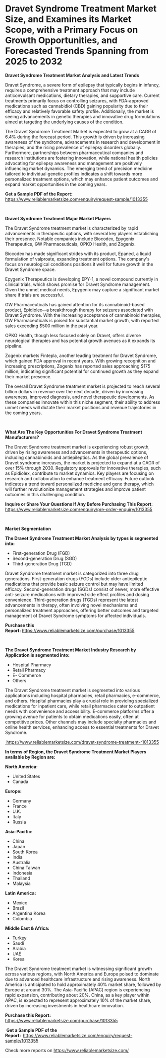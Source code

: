 <p><h1>Dravet Syndrome Treatment Market Size, and Examines its Market Scope, with a Primary Focus on Growth Opportunities, and Forecasted Trends Spanning from 2025 to 2032</h1></p><p><strong>Dravet Syndrome Treatment Market Analysis and Latest Trends</strong></p>
<p><p>Dravet Syndrome, a severe form of epilepsy that typically begins in infancy, requires a comprehensive treatment approach that may include anticonvulsant medications, dietary therapies, and supportive care. Current treatments primarily focus on controlling seizures, with FDA-approved medications such as cannabidiol (CBD) gaining popularity due to their efficacy and relatively favorable safety profile. Additionally, the market is seeing advancements in genetic therapies and innovative drug formulations aimed at targeting the underlying causes of the condition.</p><p>The Dravet Syndrome Treatment Market is expected to grow at a CAGR of 6.4% during the forecast period. This growth is driven by increasing awareness of the syndrome, advancements in research and development in therapies, and the rising prevalence of epilepsy disorders globally. Furthermore, partnerships between pharmaceutical companies and research institutions are fostering innovation, while national health policies advocating for epilepsy awareness and management are positively influencing market dynamics. The emerging trend of precision medicine tailored to individual genetic profiles indicates a shift towards more personalized treatment options, which may enhance patient outcomes and expand market opportunities in the coming years.</p></p>
<p><strong>Get a Sample PDF of the Report:&nbsp;</strong> <a href="https://www.reliablemarketsize.com/enquiry/request-sample/1013355?utm_campaign=2640&utm_medium=2&utm_source=Github&utm_content=ia&utm_term=07032025&utm_id=dravet-syndrome-treatment">https://www.reliablemarketsize.com/enquiry/request-sample/1013355</a></p>
<p>&nbsp;</p>
<p><strong>Dravet Syndrome Treatment Major Market Players</strong></p>
<p><p>The Dravet Syndrome treatment market is characterized by rapid advancements in therapeutic options, with several key players establishing their presence. Notable companies include Biocodex, Epygenix Therapeutics, GW Pharmaceuticals, OPKO Health, and Zogenix.</p><p>Biocodex has made significant strides with its product, Epaned, a liquid formulation of valproate, expanding treatment options. The company's focus on neurological conditions positions it well for future growth in the Dravet Syndrome space. </p><p>Epygenix Therapeutics is developing EPY-1, a novel compound currently in clinical trials, which shows promise for Dravet Syndrome management. Given the unmet medical needs, Epygenix may capture a significant market share if trials are successful. </p><p>GW Pharmaceuticals has gained attention for its cannabinoid-based product, Epidiolex—a breakthrough therapy for seizures associated with Dravet Syndrome. With the increasing acceptance of cannabinoid therapies, GW Pharmaceuticals is poised for substantial market growth, with reported sales exceeding $500 million in the past year.</p><p>OPKO Health, though less focused solely on Dravet, offers diverse neurological therapies and has potential growth avenues as it expands its pipeline. </p><p>Zogenix markets Fintepla, another leading treatment for Dravet Syndrome, which gained FDA approval in recent years. With growing recognition and increasing prescriptions, Zogenix has reported sales approaching $175 million, indicating significant potential for continued growth as they expand their market presence.</p><p>The overall Dravet Syndrome treatment market is projected to reach several billion dollars in revenue over the next decade, driven by increasing awareness, improved diagnosis, and novel therapeutic developments. As these companies innovate within this niche segment, their ability to address unmet needs will dictate their market positions and revenue trajectories in the coming years.</p></p>
<p>&nbsp;</p>
<p><strong>What Are The Key Opportunities For Dravet Syndrome Treatment Manufacturers?</strong></p>
<p><p>The Dravet Syndrome treatment market is experiencing robust growth, driven by rising awareness and advancements in therapeutic options, including cannabinoids and antiepileptics. As the global prevalence of Dravet syndrome increases, the market is projected to expand at a CAGR of over 15% through 2030. Regulatory approvals for innovative therapies, such as Epidiolex, contribute to market dynamics. Key players are focusing on research and collaboration to enhance treatment efficacy. Future outlook indicates a trend toward personalized medicine and gene therapy, which will further revolutionize management strategies and improve patient outcomes in this challenging condition.</p></p>
<p><strong>Inquire or Share Your Questions If Any Before Purchasing This Report:</strong> <a href="https://www.reliablemarketsize.com/enquiry/pre-order-enquiry/1013355?utm_campaign=2640&utm_medium=2&utm_source=Github&utm_content=ia&utm_term=07032025&utm_id=dravet-syndrome-treatment">https://www.reliablemarketsize.com/enquiry/pre-order-enquiry/1013355</a></p>
<p>&nbsp;</p>
<p><strong>Market Segmentation</strong></p>
<p><strong>The Dravet Syndrome Treatment Market Analysis by types is segmented into:</strong></p>
<p><ul><li>First-generation Drug (FGD)</li><li>Second-generation Drug (SGD)</li><li>Third-generation Drug (TGD)</li></ul></p>
<p><p>Dravet Syndrome treatment market is categorized into three drug generations. First-generation drugs (FGDs) include older antiepileptic medications that provide basic seizure control but may have limited efficacy. Second-generation drugs (SGDs) consist of newer, more effective anti-seizure medications with improved side effect profiles and dosing convenience. Third-generation drugs (TGDs) represent the latest advancements in therapy, often involving novel mechanisms and personalized treatment approaches, offering better outcomes and targeted management of Dravet Syndrome symptoms for affected individuals.</p></p>
<p><strong>Purchase this Report:&nbsp;</strong><a href="https://www.reliablemarketsize.com/purchase/1013355?utm_campaign=2640&utm_medium=2&utm_source=Github&utm_content=ia&utm_term=07032025&utm_id=dravet-syndrome-treatment">https://www.reliablemarketsize.com/purchase/1013355</a></p>
<p>&nbsp;</p>
<p><strong>The Dravet Syndrome Treatment Market Industry Research by Application is segmented into:</strong></p>
<p><ul><li>Hospital Pharmacy</li><li>Retail Pharmacy</li><li>E- Commerce</li><li>Others</li></ul></p>
<p><p>The Dravet Syndrome treatment market is segmented into various applications including hospital pharmacies, retail pharmacies, e-commerce, and others. Hospital pharmacies play a crucial role in providing specialized medications for inpatient care, while retail pharmacies cater to outpatient needs with convenience and accessibility. E-commerce platforms offer a growing avenue for patients to obtain medications easily, often at competitive prices. Other channels may include specialty pharmacies and online health services, enhancing access to essential treatments for Dravet Syndrome.</p></p>
<p><a href="https://www.reliablemarketsize.com/dravet-syndrome-treatment-r1013355?utm_campaign=2640&utm_medium=2&utm_source=Github&utm_content=ia&utm_term=07032025&utm_id=dravet-syndrome-treatment">&nbsp;https://www.reliablemarketsize.com/dravet-syndrome-treatment-r1013355</a></p>
<p><strong>In terms of Region, the Dravet Syndrome Treatment Market Players available by Region are:</strong></p>
<p>
    <p> <strong> North America: </strong>
        <ul>
            <li>United States</li>
            <li>Canada</li>
        </ul>
        </p> 
    <p> <strong> Europe: </strong>
        <ul>
            <li>Germany</li>
            <li>France</li>
            <li>U.K.</li>
            <li>Italy</li>
            <li>Russia</li>
        </ul>
        </p> 
    <p> <strong> Asia-Pacific: </strong>
        <ul>
            <li>China</li>
            <li>Japan</li>
            <li>South Korea</li>
            <li>India</li>
            <li>Australia</li>
            <li>China Taiwan</li>
            <li>Indonesia</li>
            <li>Thailand</li>
            <li>Malaysia</li>
        </ul>
        </p> 
    <p> <strong> Latin America: </strong>
        <ul>
            <li>Mexico</li>
            <li>Brazil</li>
            <li>Argentina Korea</li>
            <li>Colombia</li>
        </ul>
        </p> 
    <p> <strong> Middle East & Africa: </strong>
        <ul>
            <li>Turkey</li>
            <li>Saudi</li>
            <li>Arabia</li>
            <li>UAE</li>
            <li>Korea</li>
        </ul>
    </p>
    </p>
<p><p>The Dravet Syndrome treatment market is witnessing significant growth across various regions, with North America and Europe poised to dominate due to advanced healthcare infrastructure and rising awareness. North America is anticipated to hold approximately 40% market share, followed by Europe at around 30%. The Asia-Pacific (APAC) region is experiencing rapid expansion, contributing about 20%. China, as a key player within APAC, is expected to represent approximately 10% of the market share, driven by increasing investments in healthcare innovation.</p></p>
<p><strong>Purchase this Report: </strong><a href="https://www.reliablemarketsize.com/purchase/1013355?utm_campaign=2640&utm_medium=2&utm_source=Github&utm_content=ia&utm_term=07032025&utm_id=dravet-syndrome-treatment">https://www.reliablemarketsize.com/purchase/1013355</a></p>
<p>&nbsp;<strong>Get a Sample PDF of the Report:&nbsp;&nbsp;</strong><a href="https://www.reliablemarketsize.com/enquiry/request-sample/1013355?utm_campaign=2640&utm_medium=2&utm_source=Github&utm_content=ia&utm_term=07032025&utm_id=dravet-syndrome-treatment">https://www.reliablemarketsize.com/enquiry/request-sample/1013355</a></p>
<p><strong></strong></p>
<p>Check more reports on <a href="https://www.reliablemarketsize.com/?utm_campaign=2640&utm_medium=2&utm_source=Github&utm_content=ia&utm_term=07032025&utm_id=dravet-syndrome-treatment">https://www.reliablemarketsize.com/</a></p>